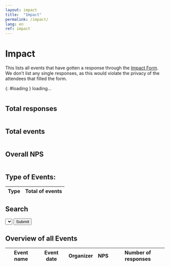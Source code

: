 ```yaml
---
layout: impact
title:  "Impact"
permalink: /impact/
lang: en
ref: impact
---
```


# Impact

This lists all events that have gotten a response through the [Impact Form](/impactform). We don't list any single responses, as this would violate the privacy of the attendees that filled the form.

{: #loading }
<span class="glyphicon glyphicon-refresh" aria-hidden="true"></span> loading...

<div class="impact-totals">
  <div class="dashboard">
    <div class="column">
      <h2>Total responses</h2>
      <span class="total-responses"></span>
    </div>
    <div class="column">
      <h2>Total events</h2>
      <span class="total-events"></span>
    </div>
    <div class="column">
      <h2>Overall NPS</h2>
      <span class="overall-nps"></span>
    </div>
  </div>

  <h2>Type of Events:</h2>
  <table>
    <thead>
      <tr>
        <th>Type</th>
        <th>Total of events</th>
      </tr>
    </thead>
    <tbody class="total-event-types">
    </tbody>
  </table>

  <h2>Search</h2>
  <form id="impact-event-search">
    <select id="search-name"></select>
    <input type="submit" />
  </form>

  <h2>Overview of all Events</h2>
  <table>
    <thead>
      <tr>
        <th>Event name</th>
        <th>Event date</th>
        <th>Organizer</th>
        <th>NPS</th>
        <th>Number of responses</th>
      </tr>
    </thead>
    <tbody class="events-table">
    </tbody>
  </table>
</div>
